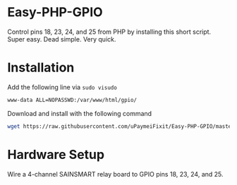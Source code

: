 # Easy-PHP-GPIO
Control pins 18, 23, 24, and 25 from PHP by installing this short script. Super easy. Dead simple. Very quick.

# Installation
Add the following line via `sudo visudo`

```bash
www-data ALL=NOPASSWD:/var/www/html/gpio/
```

Download and install with the following command
```bash
wget https://raw.githubusercontent.com/uPaymeiFixit/Easy-PHP-GPIO/master/INSTALL && ./INSTALL
```

# Hardware Setup
Wire a 4-channel SAINSMART relay board to GPIO pins 18, 23, 24, and 25.

